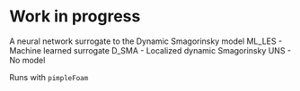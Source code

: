# Work in progress
A neural network surrogate to the Dynamic Smagorinsky model
ML_LES - Machine learned surrogate
D_SMA - Localized dynamic Smagorinsky
UNS - No model

Runs with `pimpleFoam`